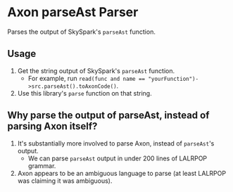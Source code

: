 # Axon parseAst Parser

Parses the output of SkySpark's `parseAst` function.

## Usage
1. Get the string output of SkySpark's `parseAst` function.
    * For example, run `read(func and name == "yourFunction")->src.parseAst().toAxonCode()`.
1. Use this library's `parse` function on that string.

## Why parse the output of parseAst, instead of parsing Axon itself?
1. It's substantially more involved to parse Axon, instead of `parseAst`'s output.
    * We can parse `parseAst` output in under 200 lines of LALRPOP grammar.
1. Axon appears to be an ambiguous language to parse (at least LALRPOP was claiming it was ambiguous).